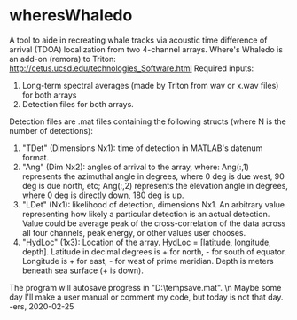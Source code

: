 # wheresWhaledo
A tool to aide in recreating whale tracks via acoustic time difference of arrival (TDOA) localization from two 4-channel arrays.
Where's Whaledo is an add-on (remora) to Triton: http://cetus.ucsd.edu/technologies_Software.html
Required inputs: 
1) Long-term spectral averages (made by Triton from wav or x.wav files) for both arrays
2) Detection files for both arrays.

Detection files are .mat files containing the following structs (where N is the number of detections):
1) "TDet" (Dimensions Nx1): time of detection in MATLAB's datenum format.
2) "Ang" (Dim Nx2): angles of arrival to the array, where: Ang(:,1) represents the azimuthal angle in degrees, where 0 deg is due west, 90 deg is due north, etc; Ang(:,2) represents the elevation angle in degrees, where 0 deg is directly down, 180 deg is up.
3) "LDet" (Nx1): likelihood of detection, dimensions Nx1. An arbitrary value representing how likely a particular detection is an actual detection. Value could be average peak of the cross-correlation of the data across all four channels, peak energy, or other values user chooses.
4) "HydLoc" (1x3): Location of the array. HydLoc = [latitude, longitude, depth]. Latitude in decimal degrees is + for north, - for south of equator. Longitude is + for east, - for west of prime meridian. Depth is meters beneath sea surface (+ is down).

The program will autosave progress in "D:\tempsave.mat". \n
Maybe some day I'll make a user manual or comment my code, but today is not that day.
-ers, 2020-02-25
